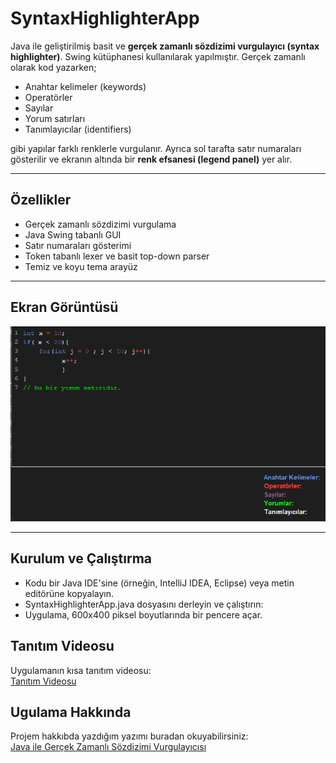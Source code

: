 # SyntaxHighlighterApp

Java ile geliştirilmiş basit ve **gerçek zamanlı sözdizimi vurgulayıcı (syntax highlighter)**. Swing kütüphanesi kullanılarak yapılmıştır. Gerçek zamanlı olarak kod yazarken;

- Anahtar kelimeler (keywords)
- Operatörler
- Sayılar
- Yorum satırları
- Tanımlayıcılar (identifiers)

gibi yapılar farklı renklerle vurgulanır. Ayrıca sol tarafta satır numaraları gösterilir ve ekranın altında bir **renk efsanesi (legend panel)** yer alır.

---

## Özellikler

-  Gerçek zamanlı sözdizimi vurgulama
-  Java Swing tabanlı GUI
-  Satır numaraları gösterimi
-  Token tabanlı lexer ve basit top-down parser
-  Temiz ve koyu tema arayüz

---

## Ekran Görüntüsü

![SyntaxHighlighter Screenshot](screenShot/highlightapp.png)

---

##  Kurulum ve Çalıştırma
-	Kodu bir Java IDE'sine (örneğin, IntelliJ IDEA, Eclipse) veya metin editörüne kopyalayın.
-	SyntaxHighlighterApp.java dosyasını derleyin ve çalıştırın:
-	Uygulama, 600x400 piksel boyutlarında bir pencere açar.

## Tanıtım Videosu 
Uygulamanın kısa tanıtım videosu:  
[Tanıtım Videosu](https://youtu.be/gDscnBPHctk)

## Ugulama Hakkında
Projem hakkıbda yazdığım yazımı buradan okuyabilirsiniz:  
[Java ile Gerçek Zamanlı Sözdizimi Vurgulayıcısı](https://medium.com/@hsyn20052018/kodu-renkli-g%C3%B6relim-java-ile-ger%C3%A7ek-zamanl%C4%B1-s%C3%B6zdizimi-vurgulay%C4%B1c%C4%B1-30e4b38545e0)

